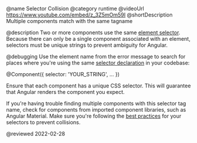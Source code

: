 @name Selector Collision
@category runtime
@videoUrl https://www.youtube.com/embed/z_3Z5mOm59I
@shortDescription Multiple components match with the same tagname

@description
Two or more components use the same [element selector](guide/component/component-manual-create#specify-the-css-selector "Specify the CSS selector - Manually create an Angular component | Angular"). Because there can only be a single component associated with an element, selectors must be unique strings to prevent ambiguity for Angular.



@debugging
Use the element name from the error message to search for places where you're using the same [selector declaration](guide/architecture-components) in your codebase:

<code-example format="typescript" language="typescript">

&commat;Component({
  selector: 'YOUR_STRING',
  &hellip;
})

</code-example>

Ensure that each component has a unique CSS selector. This will guarantee that Angular renders the component you expect.

If you're having trouble finding multiple components with this selector tag name, check for components from imported component libraries, such as Angular Material. Make sure you're following the [best practices](guide/styleguide#component-selectors) for your selectors to prevent collisions.

<!-- links -->

<!-- external links -->

<!-- end links -->

@reviewed 2022-02-28

